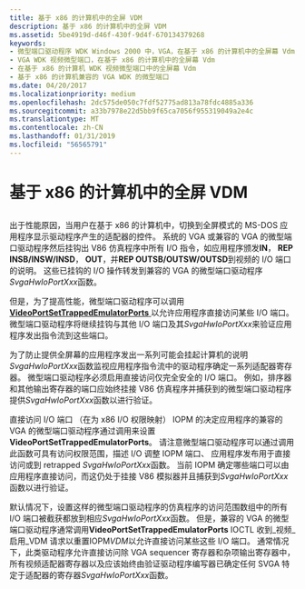 ```yaml
---
title: 基于 x86 的计算机中的全屏 VDM
description: 基于 x86 的计算机中的全屏 VDM
ms.assetid: 5be4919d-d46f-430f-9d4f-670134379268
keywords:
- 微型端口驱动程序 WDK Windows 2000 中，VGA，在基于 x86 的计算机中的全屏幕 Vdm
- VGA WDK 视频微型端口，在基于 x86 的计算机中的全屏幕 Vdm
- 在基于 x86 的计算机 WDK 视频微型端口中的全屏幕 Vdm
- 基于 x86 的计算机兼容的 VGA WDK 的微型端口
ms.date: 04/20/2017
ms.localizationpriority: medium
ms.openlocfilehash: 2dc575de050c7fdf52775ad813a78fdc4885a336
ms.sourcegitcommit: a33b7978e22d5bb9f65ca7056f955319049a2e4c
ms.translationtype: MT
ms.contentlocale: zh-CN
ms.lasthandoff: 01/31/2019
ms.locfileid: "56565791"
---
```

# <a name="full-screen-vdms-in-x86-based-machines"></a>基于 x86 的计算机中的全屏 VDM


## <span id="ddk_full_screen_vdms_in_x86_based_machines_gg"></span><span id="DDK_FULL_SCREEN_VDMS_IN_X86_BASED_MACHINES_GG"></span>


出于性能原因，当用户在基于 x86 的计算机中，切换到全屏模式的 MS-DOS 应用程序显示驱动程序产生的适配器的控件。 系统的 VGA 或兼容的 VGA 的微型端口驱动程序然后挂钩出 V86 仿真程序中所有 I/O 指令，如应用程序颁发**IN**， **REP INSB/INSW/INSD**， **OUT**，并**REP OUTSB/OUTSW/OUTSD**到视频的 I/O 端口的说明。 这些已挂钩的 I/O 操作转发到兼容的 VGA 的微型端口驱动程序*SvgaHwIoPortXxx*函数。

但是，为了提高性能，微型端口驱动程序可以调用[ **VideoPortSetTrappedEmulatorPorts** ](https://msdn.microsoft.com/library/windows/hardware/ff570366)以允许应用程序直接访问某些 I/O 端口。 微型端口驱动程序将继续挂钩与其他 I/O 端口及其*SvgaHwIoPortXxx*来验证应用程序发出指令流到这些端口。

为了防止提供全屏幕的应用程序发出一系列可能会挂起计算机的说明*SvgaHwIoPortXxx*函数监视应用程序指令流中的驱动程序确定一系列适配器寄存器。 微型端口驱动程序必须启用直接访问仅完全安全的 I/O 端口。 例如，排序器和其他输出寄存器的端口应始终挂接 V86 仿真程序并捕获到的微型端口驱动程序提供*SvgaHwIoPortXxx*函数以进行验证。

直接访问 I/O 端口 （在为 x86 I/O 权限映射） IOPM 的决定应用程序的兼容的 VGA 的微型端口驱动程序通过调用来设置**VideoPortSetTrappedEmulatorPorts**。 请注意微型端口驱动程序可以通过调用此函数可具有访问权限范围，描述 I/O 调整 IOPM 端口、 应用程序发布用于直接访问或到 retrapped *SvgaHwIoPortXxx*函数。 当前 IOPM 确定哪些端口可以由应用程序直接访问，而这仍处于挂接 V86 模拟器并且捕获到*SvgaHwIoPortXxx*函数以进行验证。

默认情况下，设置这样的微型端口驱动程序的仿真程序的访问范围数组中的所有 I/O 端口被截获都放到相应*SvgaHwIoPortXxx*函数。 但是，兼容的 VGA 的微型端口驱动程序通常调用**VideoPortSetTrappedEmulatorPorts** IOCTL 收到\_视频\_启用\_VDM 请求以重置IOPM*VDM*以允许直接访问某些这些 I/O 端口。 通常情况下，此类驱动程序允许直接访问除 VGA sequencer 寄存器和杂项输出寄存器中，所有视频适配器寄存器以及应该始终由验证驱动程序编写器已确定任何 SVGA 特定于适配器的寄存器*SvgaHwIoPortXxx*函数。

 

 





